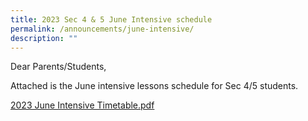 ```yaml
---
title: 2023 Sec 4 & 5 June Intensive schedule
permalink: /announcements/june-intensive/
description: ""
---
```

Dear Parents/Students,

Attached is the June intensive lessons schedule for Sec 4/5 students.

[2023 June Intensive Timetable.pdf](/files/2023%20june%20intensive%20timetable.pdf)